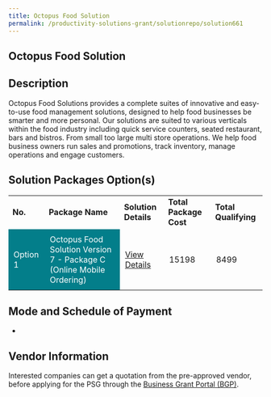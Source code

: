 ```yaml
---
title: Octopus Food Solution
permalink: /productivity-solutions-grant/solutionrepo/solution661
---
```


## Octopus Food Solution

## Description

Octopus Food Solutions provides a complete suites of innovative and easy-to-use food management solutions, designed to help food businesses be smarter and more personal. Our solutions are suited to various verticals within the food industry including quick service counters, seated restaurant, bars and bistros. From small too large multi store operations. We help food business owners run sales and promotions, track inventory, manage operations and engage customers.


## Solution Packages Option(s)

<table>
<tr>
<td><b>No.</b></td>
<td><b>Package Name</b></td>
<td><b>Solution Details</b></td>
<td><b>Total Package Cost</b></td>
<td><b>Total Qualifying</b></td>
</tr>
<tr>
<td style='padding: 10px; background-color: #037E8A; color: #FFFFFF;'>Option 1</td>
<td style='padding: 10px; background-color: #037E8A; color: #FFFFFF;'>Octopus Food Solution Version 7 - Package C (Online Mobile Ordering)</td>
<td style='padding: 10px;'><a href='https://www.gobusiness.gov.sg/images/psg/Octopus_Retail_Management_20200080_Annex_3_20200625144838_Part_3.pdf' target='_blank'>View Details</a></td>
<td style='padding: 10px;'>15198</td>
<td style='padding: 10px;'>8499</td>
</tr>
</table>

## Mode and Schedule of Payment

 - 

## Vendor Information

 

Interested companies can get a quotation from the pre-approved vendor, before applying for the PSG through the <a href='https://www.businessgrants.gov.sg/' target='_blank' rel='noopener'>Business Grant Portal (BGP)</a>.

<script src="/jquery/resize-tables.js"></script>
